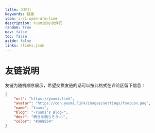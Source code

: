 ```yaml
---
title: 大佬们
keywords: 链接
icon: i-ri-open-arm-line
description: Yuumi的小伙伴们
random: true
nav: false
toc: false
aside: false
links: /links.json
---
```


<YunLinks :links=frontmatter.links :random=frontmatter.random />

# 友链说明

友链为随机顺序展示，希望交换友链的话可以按此格式在评论区留下信息：

```json
{
    "url": "https://yuumi.link",
    "avatar": "https://cdn.yuumi.link/images/settings/favicon.png",
    "name": "Yuumi",
    "blog": "-Yuumi's Blog-",
    "desc": "続きを鳴らそう——",
    "color": "#D69B54"
}
```
